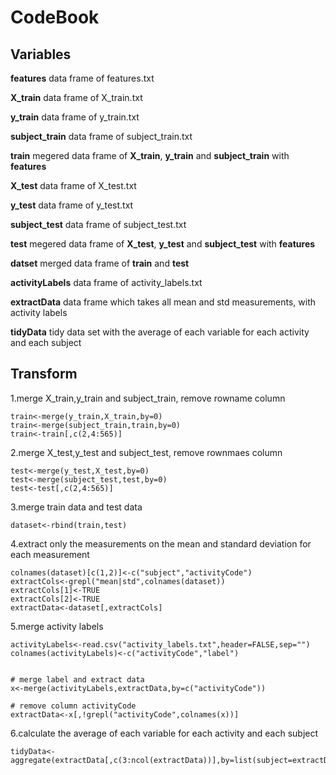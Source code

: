 CodeBook
========================================================

Variables
-------------------------------------------------------
**features** data frame of features.txt

**X_train** data frame of X_train.txt

**y_train** data frame of y_train.txt

**subject_train** data frame of subject_train.txt

**train** megered data frame of **X_train**, **y_train** and **subject_train** with **features**

**X_test** data frame of X_test.txt

**y_test** data frame of y_test.txt

**subject_test** data frame of subject_test.txt

**test** megered data frame of **X_test**, **y_test** and **subject_test** with **features**

**datset** merged data frame of **train** and **test**

**activityLabels** data frame of activity_labels.txt

**extractData** data frame which takes all mean and std measurements, with activity labels

**tidyData**  tidy data set with the average of each variable for each activity and each subject

Transform
-------------------
1.merge X_train,y_train and subject_train, remove rowname column
```{r}
train<-merge(y_train,X_train,by=0)
train<-merge(subject_train,train,by=0)
train<-train[,c(2,4:565)]
```

2.merge X_test,y_test and subject_test, remove rownmaes column
```{r}
test<-merge(y_test,X_test,by=0)
test<-merge(subject_test,test,by=0)
test<-test[,c(2,4:565)]
```

3.merge train data and test data
```{r}
dataset<-rbind(train,test)
```

4.extract only the measurements on the mean and standard deviation for each measurement
```{r}
colnames(dataset)[c(1,2)]<-c("subject","activityCode")
extractCols<-grepl("mean|std",colnames(dataset))
extractCols[1]<-TRUE
extractCols[2]<-TRUE
extractData<-dataset[,extractCols]
```

5.merge activity labels
```[r]
activityLabels<-read.csv("activity_labels.txt",header=FALSE,sep="")
colnames(activityLabels)<-c("activityCode","label")


# merge label and extract data
x<-merge(activityLabels,extractData,by=c("activityCode"))

# remove column activityCode
extractData<-x[,!grepl("activityCode",colnames(x))]
```

6.calculate the average of each variable for each activity and each subject
```{r}
tidyData<-aggregate(extractData[,c(3:ncol(extractData))],by=list(subject=extractData$subject,label=extractData$label),mean)
```